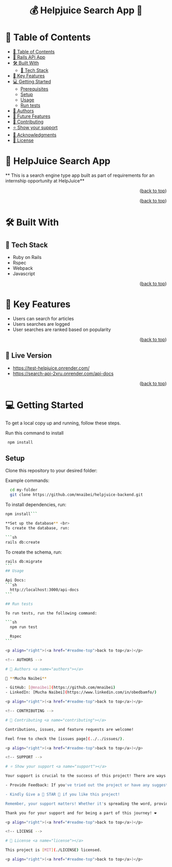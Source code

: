 <a name="readme-top"></a>

<div align="center">
  <h1><b> 💰 Helpjuice Search App 💸 </b></h1>
</div>

<!-- TABLE OF CONTENTS -->

# 📗 Table of Contents

- [📗 Table of Contents](#-table-of-contents)
- [💸 Rails APi App ](#-appointment-app-)
- [🛠 Built With ](#-built-with-)
  - [📌 Tech Stack ](#-tech-stack-)
- [🎲 Key Features ](#-key-features-)
- [💻 Getting Started ](#-getting-started-)
  - [Prerequisites](#prerequisites)
  - [Setup](#setup)
  - [Usage](#usage)
  - [Run tests](#run-tests)
- [👥 Authors ](#-authors-)
- [🔭 Future Features ](#-future-features-)
- [🤝 Contributing ](#-contributing-)
- [⭐️ Show your support ](#️-show-your-support-)
- [🙏 Acknowledgments ](#-acknowledgments-)
- [📝 License ](#-license-)

<!-- PROJECT DESCRIPTION -->

# 💸 HelpJuice Search App <a name="about-project"></a>

** This is a search engine type app built as part of requirements for an internship opportunity at HelpJuice**

<p align="right">(<a href="#readme-top">back to top</a>)</p>

<p align="right">(<a href="#readme-top">back to top</a>)</p>

# 🛠 Built With <a name="built-with"></a>

## 📌 Tech Stack <a name="tech-stack"></a>

- Ruby on Rails
- Rspec
- Webpack
- Javascript

<p align="right">(<a href="#readme-top">back to top</a>)</p>
<!-- Features -->

# 🎲 Key Features <a name="key-features"></a>

- Users can search for articles
- Users searches are logged
- User searches are ranked based on popularity

<p align="right">(<a href="#readme-top">back to top</a>)</p>

<!-- LIVE DEMO -->

## 🚀 Live Version <a name="live-demo"></a>

- https://test-helpjuice.onrender.com/
- https://search-api-2xru.onrender.com/api-docs

<!-- - [Budget App](https://budget-app-mp1a.onrender.com) -->

<p align="right">(<a href="#readme-top">back to top</a>)</p>
<!-- GETTING STARTED -->

# 💻 Getting Started <a name="getting-started"></a>

To get a local copy up and running, follow these steps.

Run this command to install

```sh
 npm install
```

## Setup

Clone this repository to your desired folder:

Example commands:

```sh
  cd my-folder
  git clone https://github.com/mnaibei/helpjuice-backend.git
```

To install dependencies, run:

````sh
npm install```

**Set up the database** <br>
To create the database, run:

```sh
rails db:create
````

To create the schema, run:

````sh
rails db:migrate
```
## Usage

Api Docs:
```sh
  http://localhost:3000/api-docs
```

## Run tests

To run tests, run the following command:

```sh
  npm run test

  Rspec
```

<p align="right">(<a href="#readme-top">back to top</a>)</p>

<!-- AUTHORS -->

# 👥 Authors <a name="authors"></a>

🤑 **Mucha Naibei**

- GitHub: [@mnaibei](https://github.com/mnaibei)
- LinkedIn: [Mucha Naibei](https://www.linkedin.com/in/obedbamfo/)

<p align="right">(<a href="#readme-top">back to top</a>)</p>

<!-- CONTRIBUTING -->

# 🤝 Contributing <a name="contributing"></a>

Contributions, issues, and feature requests are welcome!

Feel free to check the [issues page](../../issues/).

<p align="right">(<a href="#readme-top">back to top</a>)</p>

<!-- SUPPORT -->

# ⭐️ Show your support <a name="support"></a>

Your support is crucial to the success of this project! There are ways you can contribute and show your support:

- Provide Feedback: If you've tried out the project or have any suggestions for improvement, I would love to hear from you. Your feedback is invaluable in shaping the future direction of the project.

- Kindly Give a 🌟 STAR 🌟 if you like this project!

Remember, your support matters! Whether it's spreading the word, providing feedback, reporting issues, contributing code, or making a donation, every action makes a difference. Together, we can make this project even better.

Thank you for your support and for being a part of this journey! ❤️

<p align="right">(<a href="#readme-top">back to top</a>)</p>

<!-- LICENSE -->

# 📝 License <a name="license"></a>

This project is [MIT](./LICENSE) licensed.

<p align="right">(<a href="#readme-top">back to top</a>)</p>
````
